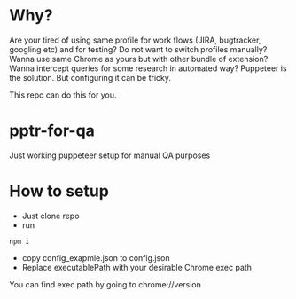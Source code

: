 # Why?

Are your tired of using same profile for work flows (JIRA, bugtracker, googling etc) and for testing?
Do not want to switch profiles manually?
Wanna use same Chrome as yours but with other bundle of extension?
Wanna intercept queries for some research in automated way?
Puppeteer is the solution. But configuring it can be tricky.

This repo can do this for you.

# pptr-for-qa
Just working puppeteer setup for manual QA purposes

# How to setup
+ Just clone repo
+ run
```
npm i
```
+ copy config_exapmle.json to config.json
+ Replace executablePath with your desirable Chrome exec path

You can find exec path by going to chrome://version
